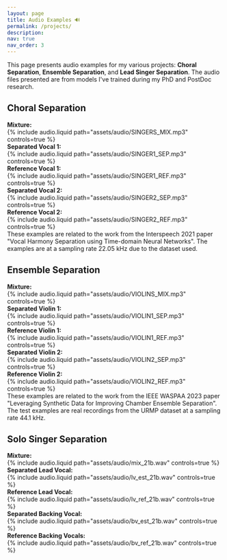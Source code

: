 ```yaml
---
layout: page
title: Audio Examples 🔊
permalink: /projects/
description: 
nav: true
nav_order: 3
---
```


This page presents audio examples for my various projects: **Choral Separation**, **Ensemble Separation**, and **Lead Singer Separation**. The audio files presented are from models I've trained during my PhD and PostDoc research.

<div class="row mt-3">
    <h2>Choral Separation</h2>
    <div class="row mt-3">
        <div class="col-sm">
            <div><strong>Mixture:</strong></div>
            {% include audio.liquid path="assets/audio/SINGERS_MIX.mp3" controls=true %}
        </div>
    </div>
    <div class="row mt-3">
        <div class="col-sm">
            <div><strong>Separated Vocal 1:</strong></div>
            {% include audio.liquid path="assets/audio/SINGER1_SEP.mp3" controls=true %}
        </div>
        <div class="col-sm">
            <div><strong>Reference Vocal 1:</strong></div>
            {% include audio.liquid path="assets/audio/SINGER1_REF.mp3" controls=true %}
        </div>
    </div>
    <div class="row mt-3">
        <div class="col-sm">
            <div><strong>Separated Vocal 2:</strong></div>
            {% include audio.liquid path="assets/audio/SINGER2_SEP.mp3" controls=true %}
        </div>
        <div class="col-sm">
            <div><strong>Reference Vocal 2:</strong></div>
            {% include audio.liquid path="assets/audio/SINGER2_REF.mp3" controls=true %}
        </div>
    </div>
    <div class="caption">
    These examples are related to the work from the Interspeech 2021 paper "Vocal Harmony Separation using Time-domain Neural Networks". The examples are at a sampling rate 22.05 kHz due to the dataset used.
    </div>
</div>

<div class="row mt-3">
    <h2>Ensemble Separation</h2>
    <div class="row mt-3">
        <div class="col-sm">
            <div><strong>Mixture:</strong></div>
            {% include audio.liquid path="assets/audio/VIOLINS_MIX.mp3" controls=true %}
        </div>
    </div>
    <div class="row mt-3">
        <div class="col-sm">
            <div><strong>Separated Violin 1:</strong></div>
        {% include audio.liquid path="assets/audio/VIOLIN1_SEP.mp3" controls=true %}
        </div>
        <div class="col-sm">
            <div><strong>Reference Violin 1:</strong></div>
            {% include audio.liquid path="assets/audio/VIOLIN1_REF.mp3" controls=true %}
        </div>
    </div>
    <div class="row mt-3">
        <div class="col-sm">
            <div><strong>Separated Violin 2:</strong></div>
            {% include audio.liquid path="assets/audio/VIOLIN2_SEP.mp3" controls=true %}
        </div>
        <div class="col-sm">
            <div><strong>Reference Violin 2:</strong></div>
            {% include audio.liquid path="assets/audio/VIOLIN2_REF.mp3" controls=true %}
        </div>
    </div>
    <div class="caption">
    These examples are related to the work from the IEEE WASPAA 2023 paper "Leveraging Synthetic Data for Improving Chamber Ensemble Separation". The test examples are real recordings from the URMP dataset at a sampling rate 44.1 kHz.
    </div>
</div>

<div class="row mt-3">
    <h2>Solo Singer Separation</h2>
    <div class="row mt-3">
        <div class="col-sm">
            <div><strong>Mixture:</strong></div>
            {% include audio.liquid path="assets/audio/mix_21b.wav" controls=true %}
        </div>
    </div>
    <div class="row mt-3">
        <div class="col-sm">
            <div><strong>Separated Lead Vocal:</strong></div>
            {% include audio.liquid path="assets/audio/lv_est_21b.wav" controls=true %}
        </div>
        <div class="col-sm">
            <div><strong>Reference Lead Vocal:</strong></div>
            {% include audio.liquid path="assets/audio/lv_ref_21b.wav" controls=true %}
        </div>
    </div>
    <div class="row mt-3">
        <div class="col-sm">
            <div><strong>Separated Backing Vocal:</strong></div>
           {% include audio.liquid path="assets/audio/bv_est_21b.wav" controls=true %}
        </div>
        <div class="col-sm">
            <div><strong>Reference Backing Vocals:</strong></div>
            {% include audio.liquid path="assets/audio/bv_ref_21b.wav" controls=true %}
        </div>
    </div>
</div>

